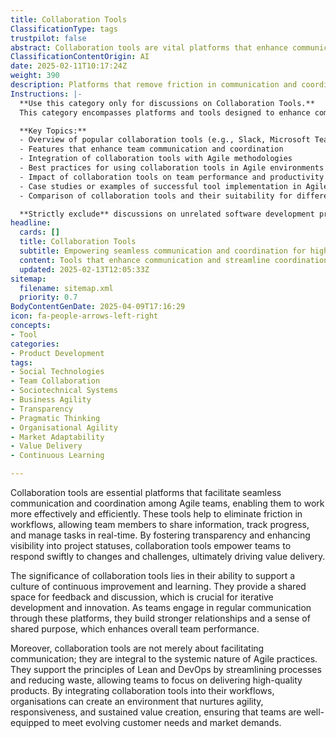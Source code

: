```yaml
---
title: Collaboration Tools
ClassificationType: tags
trustpilot: false
abstract: Collaboration tools are vital platforms that enhance communication and coordination among Agile teams, enabling improved effectiveness and efficiency in their workflows. Originating from the need to streamline processes in product development, these tools facilitate real-time information sharing, progress tracking, and task management, thereby reducing friction and fostering transparency. Their importance is underscored by their role in promoting a culture of continuous improvement and learning, as they provide a shared space for feedback and discussion essential for iterative development and innovation. Regular engagement through these tools strengthens team relationships and cultivates a sense of shared purpose, which in turn boosts overall performance. Furthermore, collaboration tools are integral to the systemic nature of Agile practices, aligning with Lean and DevOps principles by minimising waste and allowing teams to concentrate on delivering high-quality products. By embedding these tools into their workflows, organisations can foster an environment that supports agility and responsiveness, ensuring that teams are well-prepared to adapt to changing customer needs and market dynamics, ultimately driving sustained value creation.
ClassificationContentOrigin: AI
date: 2025-02-11T10:17:24Z
weight: 390
description: Platforms that remove friction in communication and coordination, supporting Agile teams.
Instructions: |-
  **Use this category only for discussions on Collaboration Tools.**  
  This category encompasses platforms and tools designed to enhance communication and coordination within Agile teams, thereby facilitating smoother workflows and collaboration. The focus is on tools that align with Agile principles and support team dynamics, ensuring that teams can effectively share information, manage tasks, and maintain transparency.

  **Key Topics:**
  - Overview of popular collaboration tools (e.g., Slack, Microsoft Teams, Trello, Jira)
  - Features that enhance team communication and coordination
  - Integration of collaboration tools with Agile methodologies
  - Best practices for using collaboration tools in Agile environments
  - Impact of collaboration tools on team performance and productivity
  - Case studies or examples of successful tool implementation in Agile teams
  - Comparison of collaboration tools and their suitability for different Agile frameworks (Scrum, Kanban, etc.)

  **Strictly exclude** discussions on unrelated software development practices, personal opinions on tools without evidence, or any content that does not directly relate to the enhancement of collaboration within Agile teams.
headline:
  cards: []
  title: Collaboration Tools
  subtitle: Empowering seamless communication and coordination for high-performing teams across various methodologies and frameworks.
  content: Tools that enhance communication and streamline coordination, enabling teams to adapt and respond effectively to changing demands. Posts should explore integration techniques, visual management, workflow optimisation, and the impact of these tools on team dynamics and performance in various project environments.
  updated: 2025-02-13T12:05:33Z
sitemap:
  filename: sitemap.xml
  priority: 0.7
BodyContentGenDate: 2025-04-09T17:16:29
icon: fa-people-arrows-left-right
concepts:
- Tool
categories:
- Product Development
tags:
- Social Technologies
- Team Collaboration
- Sociotechnical Systems
- Business Agility
- Transparency
- Pragmatic Thinking
- Organisational Agility
- Market Adaptability
- Value Delivery
- Continuous Learning

---
```

Collaboration tools are essential platforms that facilitate seamless communication and coordination among Agile teams, enabling them to work more effectively and efficiently. These tools help to eliminate friction in workflows, allowing team members to share information, track progress, and manage tasks in real-time. By fostering transparency and enhancing visibility into project statuses, collaboration tools empower teams to respond swiftly to changes and challenges, ultimately driving value delivery.

The significance of collaboration tools lies in their ability to support a culture of continuous improvement and learning. They provide a shared space for feedback and discussion, which is crucial for iterative development and innovation. As teams engage in regular communication through these platforms, they build stronger relationships and a sense of shared purpose, which enhances overall team performance.

Moreover, collaboration tools are not merely about facilitating communication; they are integral to the systemic nature of Agile practices. They support the principles of Lean and DevOps by streamlining processes and reducing waste, allowing teams to focus on delivering high-quality products. By integrating collaboration tools into their workflows, organisations can create an environment that nurtures agility, responsiveness, and sustained value creation, ensuring that teams are well-equipped to meet evolving customer needs and market demands.
